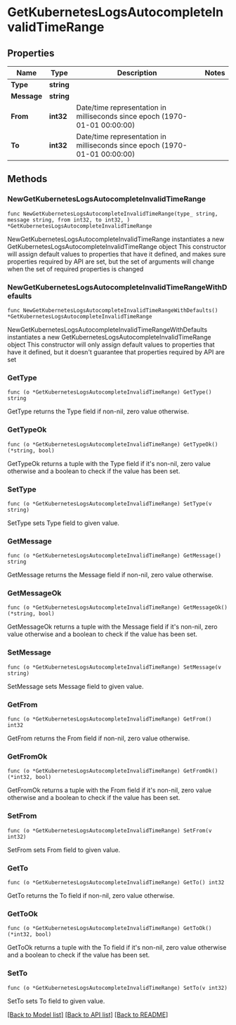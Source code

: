 # GetKubernetesLogsAutocompleteInvalidTimeRange

## Properties

Name | Type | Description | Notes
------------ | ------------- | ------------- | -------------
**Type** | **string** |  | 
**Message** | **string** |  | 
**From** | **int32** | Date/time representation in milliseconds since epoch (1970-01-01 00:00:00) | 
**To** | **int32** | Date/time representation in milliseconds since epoch (1970-01-01 00:00:00) | 

## Methods

### NewGetKubernetesLogsAutocompleteInvalidTimeRange

`func NewGetKubernetesLogsAutocompleteInvalidTimeRange(type_ string, message string, from int32, to int32, ) *GetKubernetesLogsAutocompleteInvalidTimeRange`

NewGetKubernetesLogsAutocompleteInvalidTimeRange instantiates a new GetKubernetesLogsAutocompleteInvalidTimeRange object
This constructor will assign default values to properties that have it defined,
and makes sure properties required by API are set, but the set of arguments
will change when the set of required properties is changed

### NewGetKubernetesLogsAutocompleteInvalidTimeRangeWithDefaults

`func NewGetKubernetesLogsAutocompleteInvalidTimeRangeWithDefaults() *GetKubernetesLogsAutocompleteInvalidTimeRange`

NewGetKubernetesLogsAutocompleteInvalidTimeRangeWithDefaults instantiates a new GetKubernetesLogsAutocompleteInvalidTimeRange object
This constructor will only assign default values to properties that have it defined,
but it doesn't guarantee that properties required by API are set

### GetType

`func (o *GetKubernetesLogsAutocompleteInvalidTimeRange) GetType() string`

GetType returns the Type field if non-nil, zero value otherwise.

### GetTypeOk

`func (o *GetKubernetesLogsAutocompleteInvalidTimeRange) GetTypeOk() (*string, bool)`

GetTypeOk returns a tuple with the Type field if it's non-nil, zero value otherwise
and a boolean to check if the value has been set.

### SetType

`func (o *GetKubernetesLogsAutocompleteInvalidTimeRange) SetType(v string)`

SetType sets Type field to given value.


### GetMessage

`func (o *GetKubernetesLogsAutocompleteInvalidTimeRange) GetMessage() string`

GetMessage returns the Message field if non-nil, zero value otherwise.

### GetMessageOk

`func (o *GetKubernetesLogsAutocompleteInvalidTimeRange) GetMessageOk() (*string, bool)`

GetMessageOk returns a tuple with the Message field if it's non-nil, zero value otherwise
and a boolean to check if the value has been set.

### SetMessage

`func (o *GetKubernetesLogsAutocompleteInvalidTimeRange) SetMessage(v string)`

SetMessage sets Message field to given value.


### GetFrom

`func (o *GetKubernetesLogsAutocompleteInvalidTimeRange) GetFrom() int32`

GetFrom returns the From field if non-nil, zero value otherwise.

### GetFromOk

`func (o *GetKubernetesLogsAutocompleteInvalidTimeRange) GetFromOk() (*int32, bool)`

GetFromOk returns a tuple with the From field if it's non-nil, zero value otherwise
and a boolean to check if the value has been set.

### SetFrom

`func (o *GetKubernetesLogsAutocompleteInvalidTimeRange) SetFrom(v int32)`

SetFrom sets From field to given value.


### GetTo

`func (o *GetKubernetesLogsAutocompleteInvalidTimeRange) GetTo() int32`

GetTo returns the To field if non-nil, zero value otherwise.

### GetToOk

`func (o *GetKubernetesLogsAutocompleteInvalidTimeRange) GetToOk() (*int32, bool)`

GetToOk returns a tuple with the To field if it's non-nil, zero value otherwise
and a boolean to check if the value has been set.

### SetTo

`func (o *GetKubernetesLogsAutocompleteInvalidTimeRange) SetTo(v int32)`

SetTo sets To field to given value.



[[Back to Model list]](../README.md#documentation-for-models) [[Back to API list]](../README.md#documentation-for-api-endpoints) [[Back to README]](../README.md)



